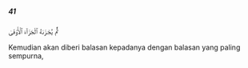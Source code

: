 ##### 41

<span class="ayah">ثُمَّ يُجْزَىٰهُ ٱلْجَزَآءَ ٱلْأَوْفَىٰ</span>

<span class="ayah_translation">Kemudian akan diberi balasan kepadanya dengan balasan yang paling sempurna,</span>

